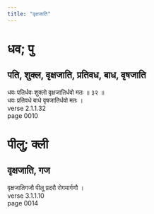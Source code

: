 ```yaml
---
title: "वृक्षजाति"
---
```


# धव; पु
## पति, शुक्ल, वृक्षजाति, प्रतिवध, बाध, वृषजाति
धवः पतिर्धवः शुक्लो वृक्षजातिर्धवो मतः ॥ ३२ ॥<br />धवः प्रतिवधे बाधे वृषजातिर्धवो मतः ।<br />verse 2.1.1.32<br />page 0010

# पीलु; क्ली
## वृक्षजाति, गज
वृक्षजातिगजौ पीलू प्रदरौ रोगमार्गणौ ।<br />verse 3.1.1.10<br />page 0014

